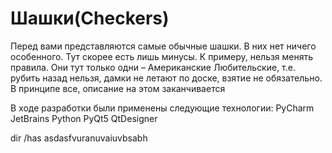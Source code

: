 # Шашки(Checkers)
Перед вами представляются самые обычные шашки. В них нет ничего особенного. Тут скорее есть лишь минусы. К примеру, нельзя менять правила. Они тут только одни – Американские Любительские, т.е. рубить назад нельзя, дамки не летают по доске, взятие не обязательно. В принципе все, описание на этом заканчивается

В ходе разработки были применены следующие технологии:
PyCharm JetBrains
Python
PyQt5
QtDesigner

  dir /has
  asdasfvuranuvaiuvbsabh
